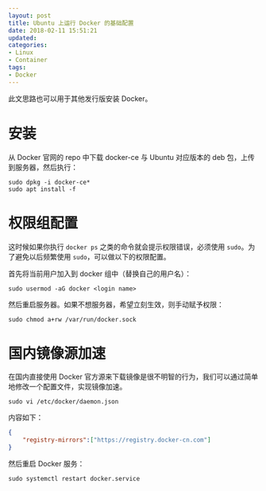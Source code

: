 ```yaml
---
layout: post
title: Ubuntu 上运行 Docker 的基础配置
date: 2018-02-11 15:51:21
updated:
categories: 
- Linux
- Container
tags:
- Docker
---
```

此文思路也可以用于其他发行版安装 Docker。

# 安装

从 Docker 官网的 repo 中下载 docker-ce 与 Ubuntu 对应版本的 deb 包，上传到服务器，然后执行：

```shell
sudo dpkg -i docker-ce*
sudo apt install -f
```

# 权限组配置

这时候如果你执行 `docker ps` 之类的命令就会提示权限错误，必须使用 `sudo`。为了避免以后频繁使用 `sudo`，可以做以下的权限配置。

首先将当前用户加入到 docker 组中（替换自己的用户名）：

```shell
sudo usermod -aG docker <login name>
```

然后重启服务器。如果不想服务器，希望立刻生效，则手动赋予权限：

```shell
sudo chmod a+rw /var/run/docker.sock
```

# 国内镜像源加速

在国内直接使用 Docker 官方源来下载镜像是很不明智的行为，我们可以通过简单地修改一个配置文件，实现镜像加速。

```shell
sudo vi /etc/docker/daemon.json
```

内容如下：

```json
{
    "registry-mirrors":["https://registry.docker-cn.com"]
}
```

然后重启 Docker 服务：

```shell
sudo systemctl restart docker.service
```